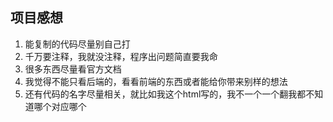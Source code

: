 ## 项目感想
1. 能复制的代码尽量别自己打
2. 千万要注释，我就没注释，程序出问题简直要我命
3. 很多东西尽量看官方文档
4. 我觉得不能只看后端的，看看前端的东西或者能给你带来别样的想法
5. 还有代码的名字尽量相关，就比如我这个html写的，我不一个一个翻我都不知道哪个对应哪个
